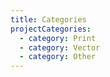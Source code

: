 ```yaml
---
title: Categories
projectCategories:
  - category: Print
  - category: Vector
  - category: Other
---
```



